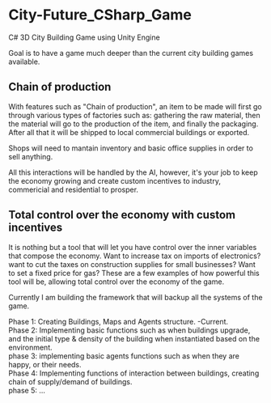 City-Future_CSharp_Game
=======================

C# 3D City Building Game using Unity Engine

Goal is to have a game much deeper than the current city building games available.

Chain of production
----------------
With features such as "Chain of production", an item to be made will first go through various types of factories such as: gathering the raw material, then the material will go to the production of the item, and finally the packaging. After all that it will be shipped to local commercial buildings or exported.

Shops will need to mantain inventory and basic office supplies in order to sell anything.

All this interactions will be handled by the AI, however, it's your job to keep the economy growing and create custom incentives
to industry, commericial and residential to prosper.

Total control over the economy with custom incentives
----------------
It is nothing but a tool that will let you have control over
the inner variables that compose the economy. Want to increase tax on imports of electronics? want to cut the taxes on
construction supplies for small businesses? Want to set a fixed price for gas? These are a few examples of how powerful this tool
will be, allowing total control over the economy of the game.


Currently I am building the framework that will backup all the systems of the game.

Phase 1: Creating Buildings, Maps and Agents structure. -Current.  
Phase 2: Implementing basic functions such as when buildings upgrade, and the initial type & density of the building when
 instantiated based on the environment.  
phase 3: implementing basic agents functions such as when they are happy, or their needs.  
Phase 4: Implementing functions of interaction between buildings, creating chain of supply/demand of buildings.  
phase 5: ...
